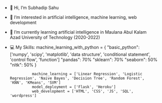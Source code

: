 - 👋 Hi, I’m Subhadip Sahu
- 👀 I’m interested in artificial intelligence, machine learning, web development
- 🌱 I’m currently learning artificial intelligence in Maulana Abul Kalam Azad University of Technology (2020-2022)
- 💻 My Skills:
               machine_learning_with_python = {
                               "basic_python": ['numpy', 'scipy', 'matplotlib', 'data structure', 'conditional statement', 'control flow', 'function']
                               "pandas": 70%
                               "sklearn": 70%
                               "seaborn": 50%
                               "nltk": 50%
                }

                machine_learning = ['Linear Regression', 'Logistic Regression', 'Naive Bayes', 'Decision Tree', 'Random Forest', 'KNN', 'KMeans', 'SVM']
                model_deployment = ['Flask', 'Heroku'] 
                web_development = ['HTML', 'CSS', 'JS', 'SQL', 'wordpress']
                
